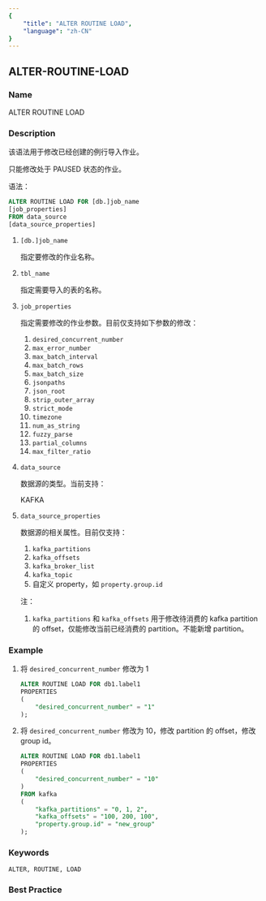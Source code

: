 ```yaml
---
{
    "title": "ALTER ROUTINE LOAD",
    "language": "zh-CN"
}
---
```


<!--
Licensed to the Apache Software Foundation (ASF) under one
or more contributor license agreements.  See the NOTICE file
distributed with this work for additional information
regarding copyright ownership.  The ASF licenses this file
to you under the Apache License, Version 2.0 (the
"License"); you may not use this file except in compliance
with the License.  You may obtain a copy of the License at

  http://www.apache.org/licenses/LICENSE-2.0

Unless required by applicable law or agreed to in writing,
software distributed under the License is distributed on an
"AS IS" BASIS, WITHOUT WARRANTIES OR CONDITIONS OF ANY
KIND, either express or implied.  See the License for the
specific language governing permissions and limitations
under the License.
-->

## ALTER-ROUTINE-LOAD

### Name

ALTER ROUTINE LOAD

### Description

该语法用于修改已经创建的例行导入作业。

只能修改处于 PAUSED 状态的作业。

语法：

```sql
ALTER ROUTINE LOAD FOR [db.]job_name
[job_properties]
FROM data_source
[data_source_properties]
```

1. `[db.]job_name`

    指定要修改的作业名称。

2. `tbl_name`

    指定需要导入的表的名称。

3. `job_properties`

    指定需要修改的作业参数。目前仅支持如下参数的修改：

    1. `desired_concurrent_number`
    2. `max_error_number`
    3. `max_batch_interval`
    4. `max_batch_rows`
    5. `max_batch_size`
    6. `jsonpaths`
    7. `json_root`
    8. `strip_outer_array`
    9. `strict_mode`
    10. `timezone`
    11. `num_as_string`
    12. `fuzzy_parse`
    13. `partial_columns`
    14. `max_filter_ratio`


4. `data_source`

    数据源的类型。当前支持：

    KAFKA

5. `data_source_properties`

    数据源的相关属性。目前仅支持：

    1. `kafka_partitions`
    2. `kafka_offsets`
    3. `kafka_broker_list`
    4. `kafka_topic`
    5. 自定义 property，如 `property.group.id`

    注：

    1. `kafka_partitions` 和 `kafka_offsets` 用于修改待消费的 kafka partition 的 offset，仅能修改当前已经消费的 partition。不能新增 partition。

### Example

1. 将 `desired_concurrent_number` 修改为 1

    ```sql
    ALTER ROUTINE LOAD FOR db1.label1
    PROPERTIES
    (
        "desired_concurrent_number" = "1"
    );
    ```

2.  将 `desired_concurrent_number` 修改为 10，修改 partition 的 offset，修改 group id。

    ```sql
    ALTER ROUTINE LOAD FOR db1.label1
    PROPERTIES
    (
        "desired_concurrent_number" = "10"
    )
    FROM kafka
    (
        "kafka_partitions" = "0, 1, 2",
        "kafka_offsets" = "100, 200, 100",
        "property.group.id" = "new_group"
    );

### Keywords

    ALTER, ROUTINE, LOAD

### Best Practice

